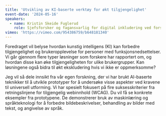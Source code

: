 ```yaml
---
title: 'Utvikling av KI-baserte verktøy for økt tilgjengelighet'
event-date: '2024-05-16'
speakers:
  - name: Kristin Skeide Fuglerud
    role: Sjefsforsker og fagansvarlig for digital inkludering ved forskningsinstituttet Norsk Regnesentral og førsteamanuensis II ved Senter for helse og teknologi ved Universitetet i Sørøst-Norge
vimeo: 'https://vimeo.com/954386759/b648181340'
---
```


Foredraget vil belyse hvordan kunstig intelligens (KI) kan forbedre tilgjengelighet og brukeropplevelse for personer med funksjonsnedsettelser. Vi går gjennom flere typer løsninger som forskere har rapportert om, og hvordan disse kan øke tilgjengeligheten for ulike brukergrupper. Kan løsningene også bidra til økt ekskludering hvis vi ikke er oppmerksomme?

Jeg vil så dele innsikt fra vår egen forskning, der vi har brukt AI-baserte teknikker til å utvikle prototyper for å undersøke visse aspekter ved kravene til universell utforming. Vi har spesielt fokusert på fire suksesskriterier fra retningslinjene for tilgjengelig webinnhold (WCAG). Du vil få se konkrete eksempler fra prototypene. De demonstrerer bruk av maskinlæring og språkteknologi for å forbedre bildebeskrivelser, behandling av bilder med tekst, og angivelse av språk.